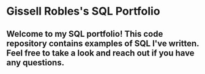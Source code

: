# Gissell Robles's SQL Portfolio

## Welcome to my SQL portfolio! This code repository contains examples of SQL I've written. Feel free to take a look and reach out if you have any questions.
